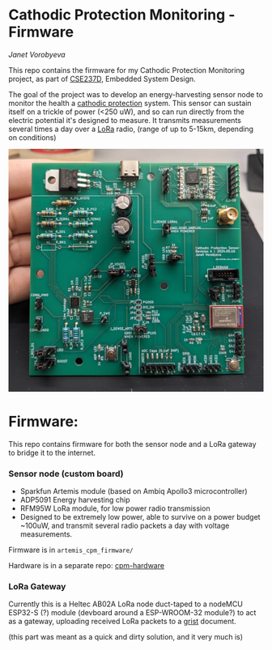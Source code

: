 
# Cathodic Protection Monitoring - Firmware

_Janet Vorobyeva_

This repo contains the firmware for my Cathodic Protection Monitoring project, as part of [CSE237D](https://kastner.ucsd.edu/ryan/cse-237d-embedded-system-design/), Embedded System Design.

The goal of the project was to develop an energy-harvesting sensor node to monitor the health a 
 [cathodic protection](https://en.wikipedia.org/wiki/Cathodic_protection) system. This sensor
can sustain itself on a trickle of power (<250 uW), and so can run directly
from the electric potential it's designed to measure. It transmits measurements several times a day
over a [LoRa](https://en.wikipedia.org/wiki/LoRa) radio, (range of up to 5-15km, depending on conditions)


![Photo of the sensor board](board_photo.jpg)

# Firmware:

This repo contains firmware for both the sensor node and a LoRa gateway to bridge it to the internet.

### Sensor node (custom board)
- Sparkfun Artemis module (based on Ambiq Apollo3 microcontroller)
- ADP5091 Energy harvesting chip
- RFM95W LoRa module, for low power radio transmission
- Designed to be extremely low power, able to survive on a power budget ~100uW,
  and transmit several radio packets a day with voltage measurements.

Firmware is in `artemis_cpm_firmware/`

Hardware is in a separate repo: [cpm-hardware](https://github.com/jvorob/cpm-hardware)


### LoRa Gateway 
Currently this is a 
Heltec AB02A LoRa node duct-taped to a 
nodeMCU ESP32-S (?) module (devboard around a ESP-WROOM-32 module?)
to act as a gateway, uploading received LoRa packets to a [grist](getgrist.com) document.

(this part was meant as a quick and dirty solution, and it very much is)


